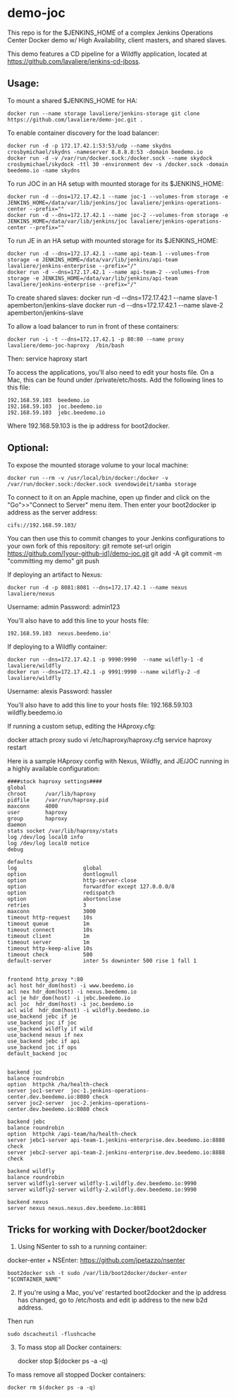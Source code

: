 demo-joc
=========

This repo is for the $JENKINS_HOME of a complex Jenkins Operations Center Docker demo w/ High Availability, client masters, and shared slaves.

This demo features a CD pipeline for a Wildfly application, located at https://github.com/lavaliere/jenkins-cd-jboss.




Usage:
-----

To mount a shared $JENKINS_HOME for HA:

    docker run --name storage lavaliere/jenkins-storage git clone https://github.com/lavaliere/demo-joc.git .

To enable container discovery for the load balancer:
    
    docker run -d -p 172.17.42.1:53:53/udp --name skydns crosbymichael/skydns -nameserver 8.8.8.8:53 -domain beedemo.io
    docker run -d -v /var/run/docker.sock:/docker.sock --name skydock crosbymichael/skydock -ttl 30 -environment dev -s /docker.sock -domain beedemo.io -name skydns

To run JOC in an HA setup with mounted storage for its $JENKINS_HOME:

    docker run -d --dns=172.17.42.1 --name joc-1 --volumes-from storage -e JENKINS_HOME=/data/var/lib/jenkins/joc lavaliere/jenkins-operations-center --prefix=""
    docker run -d --dns=172.17.42.1 --name joc-2 --volumes-from storage -e JENKINS_HOME=/data/var/lib/jenkins/joc lavaliere/jenkins-operations-center --prefix=""

To run JE in an HA setup with mounted storage for its $JENKINS_HOME:

    docker run -d --dns=172.17.42.1 --name api-team-1 --volumes-from storage -e JENKINS_HOME=/data/var/lib/jenkins/api-team lavaliere/jenkins-enterprise --prefix="/"
    docker run -d --dns=172.17.42.1 --name api-team-2 --volumes-from storage -e JENKINS_HOME=/data/var/lib/jenkins/api-team lavaliere/jenkins-enterprise --prefix="/"

To create shared slaves:
    docker run -d --dns=172.17.42.1 --name slave-1 apemberton/jenkins-slave
    docker run -d --dns=172.17.42.1 --name slave-2 apemberton/jenkins-slave

To allow a load balancer to run in front of these containers:

    docker run -i -t --dns=172.17.42.1 -p 80:80 --name proxy lavaliere/demo-joc-haproxy  /bin/bash

Then:
    service haproxy start

To access the applications, you'll also need to edit your hosts file. On a Mac, this can be found under /private/etc/hosts. Add the following lines to this file:

    192.168.59.103  beedemo.io
    192.168.59.103  joc.beedemo.io
    192.168.59.103  jebc.beedemo.io

Where 192.168.59.103 is the ip address for boot2docker.


Optional:
---------

To expose the mounted storage volume to your local machine:
 
    docker run --rm -v /usr/local/bin/docker:/docker -v /var/run/docker.sock:/docker.sock svendowideit/samba storage

To connect to it on an Apple machine, open up finder and click on the "Go">>"Connect to Server" menu item. Then
enter your boot2docker ip address as the server address:

    cifs://192.168.59.103/

You can then use this to commit changes to your Jenkins configurations to your own fork of this repository:
    git remote set-url origin https://github.com/[your-github-id]/demo-joc.git
    git add -A
    git commit -m "committing my demo"
    git push

If deploying an artifact to Nexus:

    docker run -d -p 8081:8081 --dns=172.17.42.1 --name nexus lavaliere/nexus

Username: admin
Password: admin123

You'll also have to add this line to your hosts file:

    192.168.59.103  nexus.beedemo.io'

If deploying to a Wildfly container:

    docker run --dns=172.17.42.1 -p 9990:9990  --name wildfly-1 -d lavaliere/wildfly 
    docker run --dns=172.17.42.1 -p 9991:9990 --name wildfly-2 -d lavaliere/wildfly

Username: alexis
Password: hassler

You'll also have to add this line to your hosts file:
    192.168.59.103  wildfly.beedemo.io


If running a custom setup, editing the HAproxy.cfg:

docker attach proxy
    sudo vi /etc/haproxy/haproxy.cfg
    service haproxy restart

Here is a sample HAproxy config with Nexus, Wildfly, and JE/JOC running in a highly available configuration:

    ####stock haproxy settings####
    global
    chroot      /var/lib/haproxy
    pidfile     /var/run/haproxy.pid
    maxconn     4000
    user        haproxy
    group       haproxy
    daemon
    stats socket /var/lib/haproxy/stats
    log /dev/log local0 info
    log /dev/log local0 notice
    debug

    defaults
    log                     global
    option                  dontlognull
    option                  http-server-close
    option                  forwardfor except 127.0.0.0/8
    option                  redispatch
    option                  abortonclose
    retries                 3
    maxconn                 3000
    timeout http-request    10s
    timeout queue           1m
    timeout connect         10s
    timeout client          1m
    timeout server          1m
    timeout http-keep-alive 10s
    timeout check           500
    default-server          inter 5s downinter 500 rise 1 fall 1


    frontend http_proxy *:80
    acl host hdr_dom(host) -i www.beedemo.io
    acl nex hdr_dom(host) -i nexus.beedemo.io
    acl je hdr_dom(host) -i jebc.beedemo.io
    acl joc  hdr_dom(host) -i joc.beedemo.io
    acl wild  hdr_dom(host) -i wildfly.beedemo.io
    use_backend jebc if je
    use_backend joc if joc
    use_backend wildfly if wild
    use_backend nexus if nex
    use_backend jebc if api
    use_backend joc if ops
    default_backend joc


    backend joc
    balance roundrobin
    option  httpchk /ha/health-check
    server joc1-server  joc-1.jenkins-operations-center.dev.beedemo.io:8080 check
    server joc2-server  joc-2.jenkins-operations-center.dev.beedemo.io:8080 check

    backend jebc
    balance roundrobin
    option  httpchk /api-team/ha/health-check
    server jebc1-server api-team-1.jenkins-enterprise.dev.beedemo.io:8888 check
    server jebc2-server api-team-2.jenkins-enterprise.dev.beedemo.io:8888 check

    backend wildfly
    balance roundrobin
    server wildfly1-server wildfly-1.wildfly.dev.beedemo.io:9990
    server wildfly2-server wildfly-2.wildfly.dev.beedemo.io:9990

    backend nexus
    server nexus nexus.nexus.dev.beedemo.io:8081




Tricks for working with Docker/boot2docker
-----------------------------------------

1. Using NSenter to ssh to a running container:

docker-enter + NSEnter: https://github.com/jpetazzo/nsenter

    boot2docker ssh -t sudo /var/lib/boot2docker/docker-enter "$CONTAINER_NAME"


2. If you're using a Mac, you've' restarted boot2docker and the ip address has changed, go to /etc/hosts and edit ip address to the new b2d address.

Then run 

    sudo dscacheutil -flushcache

3. To mass stop all Docker containers:

    docker stop $(docker ps -a -q)

To mass remove all stopped Docker containers:

    docker rm $(docker ps -a -q)

